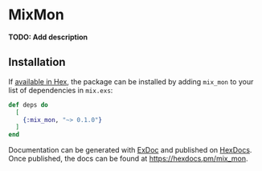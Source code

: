 # MixMon

**TODO: Add description**

## Installation

If [available in Hex](https://hex.pm/docs/publish), the package can be installed
by adding `mix_mon` to your list of dependencies in `mix.exs`:

```elixir
def deps do
  [
    {:mix_mon, "~> 0.1.0"}
  ]
end
```

Documentation can be generated with [ExDoc](https://github.com/elixir-lang/ex_doc)
and published on [HexDocs](https://hexdocs.pm). Once published, the docs can
be found at <https://hexdocs.pm/mix_mon>.

